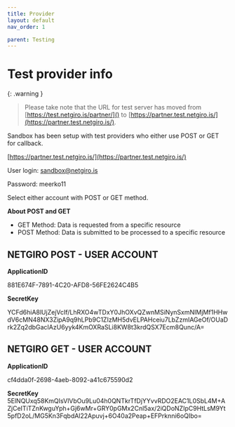 ```yaml
---
title: Provider
layout: default
nav_order: 1

parent: Testing
---
```


# Test provider info

{: .warning }
> Please take note that the URL for test server has moved from [https://test.netgiro.is/partner/]() to [https://partner.test.netgiro.is/](https://partner.test.netgiro.is/).

Sandbox has been setup with test providers who either use POST or GET for callback.

[https://partner.test.netgiro.is/](https://partner.test.netgiro.is/)

User login: sandbox@netgiro.is

Password: meerko11

Select either account with POST or GET method. 

**About POST and GET**

   - GET Method: Data is requested from a specific resource
   - POST Method: Data is submitted to be processed to a specific resource

## NETGIRO POST - USER ACCOUNT

**ApplicationID**

881E674F-7891-4C20-AFD8-56FE2624C4B5

**SecretKey**

YCFd6hiA8lUjZejVcIf/LhRXO4wTDxY0JhOXvQZwnMSiNynSxmNIMjMf1HHwdV6cMN48NX3ZipA9q9hLPb9C1ZIzMH5dvELPAHceiu7LbZzmIAGeOf/OUaDrk2Zq2dbGacIAzU6yyk4KmOXRaSLi8KW8t3krdQSX7Ecm8Qunc/A=

## NETGIRO GET - USER ACCOUNT

**ApplicationID**

cf4dda0f-2698-4aeb-8092-a41c675590d2

**SecretKey**
5ElNQUxq58KmQIsVlVbOu9Lu04h0QNTkrTfDjYYvvRDO2EAC1L0SbL4M+AZjCeITiTZnKwguYph+Gj6wMr+GRY0pGMx2Cnl5ax/2iQDoNZIpC9HtLsM9Yt5pfD2oL/MG5Kn3FqbdAl22Apuvj+6O40a2Peap+EFPrknni6oQIbo=